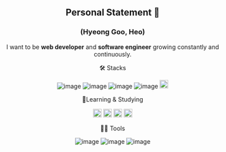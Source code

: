 <div align="center">
  
## Personal Statement 👋
### (Hyeong Goo, Heo) 


I want to be **web developer** and **software engineer** growing constantly and continuously.


🛠️ Stacks

![image](https://github.com/heohgoo/heohgoo/assets/95553132/ae630145-e479-4d0b-9d69-53d834af4ce7)
![image](https://github.com/heohgoo/heohgoo/assets/95553132/60b5ef2e-8452-4de4-a1bf-17c0e4c1ce6c)
![image](https://github.com/heohgoo/heohgoo/assets/95553132/2b962fe6-122f-46db-b89a-7c0914f8503b)
![image](https://github.com/heohgoo/heohgoo/assets/95553132/5342f332-10a4-4422-ae52-f9b0b71d1360)
<img src="https://img.shields.io/badge/HTML5-E34F26?style=flat-square&logo=html5&logoColor=white" height=20>


🎫Learning & Studying

<img src="https://img.shields.io/badge/Spring-6DB33F?style=flat-square&logo=spring&logoColor=white" height=20> <img src="https://img.shields.io/badge/SpringBoot-6DB33F?style=flat-square&logo=springboot&logoColor=white" height=20>  <img src="https://img.shields.io/badge/TypeScript-3178C6?style=flat-square&logo=typescript&logoColor=white" height=20> <img src="https://img.shields.io/badge/React-61DAFB?style=flat-square&logo=react&logoColor=white" height=20>



💪🏼 Tools

![image](https://github.com/heohgoo/heohgoo/assets/95553132/f998bea9-ac61-4d04-b54a-f0a2aea5ccd3)
![image](https://github.com/heohgoo/heohgoo/assets/95553132/33d3e9a5-5b5b-4a81-9e64-f0392de823c2)
![image](https://github.com/heohgoo/heohgoo/assets/95553132/21108ccd-cf12-493b-832e-645959bafc80)

</div>





